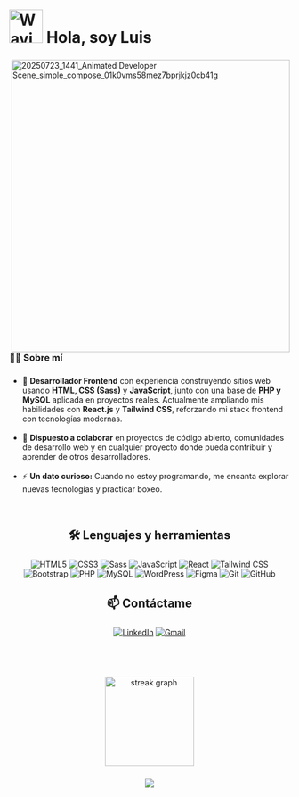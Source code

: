 <h1 align="left">
  <img src="https://raw.githubusercontent.com/Tarikul-Islam-Anik/Animated-Fluent-Emojis/master/Emojis/Hand%20gestures/Waving%20Hand%20Medium-Light%20Skin%20Tone.png" alt="Waving Hand Medium-Light Skin Tone" width="60" height="60" />
  Hola, soy Luis</h1>

###

<img align="right" width="500" height="524" alt="20250723_1441_Animated Developer Scene_simple_compose_01k0vms58mez7bprjkjz0cb41g" src="https://github.com/user-attachments/assets/16f3071d-10b6-4509-aff3-4a8abc053af0" />


###
<h3 align="left">👨‍💻  Sobre mí</h3>

###

<ul align="left">
  <li> 🎯 <b>Desarrollador Frontend</b> con experiencia construyendo sitios web usando <b>HTML, CSS (Sass)</b> y <b>JavaScript</b>, junto con una base de <b>PHP y MySQL</b> aplicada en proyectos reales.
    Actualmente ampliando mis habilidades con <b>React.js</b> y <b>Tailwind CSS</b>, reforzando mi stack frontend con tecnologías modernas. 
  </li>
  <br>
  <li> 🤝 <b>Dispuesto a colaborar</b> en proyectos de código abierto, comunidades de desarrollo web y en cualquier proyecto donde pueda contribuir y aprender de otros desarrolladores. </li>
  <br>
  <li>⚡ <b>Un dato curioso:</b> Cuando no estoy programando, me encanta explorar nuevas tecnologías y practicar boxeo. </li>
</ul>

<br>

<h2 align="center">🛠 Lenguajes y herramientas</h2>

###

<div align="center">

  ![HTML5](https://img.shields.io/badge/HTML5-E34F26?logo=html5&logoColor=white)
  ![CSS3](https://img.shields.io/badge/CSS3-1572B6?logo=css3&logoColor=white)
  ![Sass](https://img.shields.io/badge/Sass-CC6699?logo=sass&logoColor=white)
  ![JavaScript](https://img.shields.io/badge/JavaScript-F7DF1E?logo=javascript&logoColor=black)
  ![React](https://img.shields.io/badge/React-61DAFB?logo=react&logoColor=black)
  ![Tailwind CSS](https://img.shields.io/badge/Tailwind_CSS-38B2AC?logo=tailwind-css&logoColor=white)
  ![Bootstrap](https://img.shields.io/badge/Bootstrap-563D7C?logo=bootstrap&logoColor=white) 
  ![PHP](https://img.shields.io/badge/PHP-777BB4?logo=php&logoColor=white)
  ![MySQL](https://img.shields.io/badge/MySQL-4479A1?logo=mysql&logoColor=white)
  ![WordPress](https://img.shields.io/badge/WordPress-21759B?logo=wordpress&logoColor=white)
  ![Figma](https://img.shields.io/badge/Figma-F24E1E?logo=figma&logoColor=white)
  ![Git](https://img.shields.io/badge/Git-F05032?logo=git&logoColor=white)
  ![GitHub](https://img.shields.io/badge/GitHub-181717?logo=github&logoColor=white)
</div>

###

<h2 align="center">📫   Contáctame</h2>

###

<div align="center">
  
  [![LinkedIn](https://img.shields.io/badge/LinkedIn-0A66C2?logo=linkedin&logoColor=white)](https://www.linkedin.com/in/chicaiza-luis)
  [![Gmail](https://img.shields.io/badge/Gmail-D14836?logo=gmail&logoColor=white)](mailto:luis97chicaiza@gmail.com)
</div>

###

<br /> <br />

<div align="center">
  <img src="https://streak-stats.demolab.com?user=LuisChicaizaDev&locale=es&mode=daily&theme=slateorange&hide_border=false&border_radius=8&order=3" height="160" alt="streak graph"  />
<!-- <img src="https://github-readme-stats.vercel.app/api/top-langs?username=LuisChicaizaDev&locale=es&hide_title=false&layout=compact&card_width=320&langs_count=6&theme=slateorange&hide_border=false&order=2" height="160" alt="languages graph"  />  -->
</div>

###

<div align="center">
  <img src="https://visitor-badge.laobi.icu/badge?page_id=LuisChicaizaDev.LuisChicaizaDev&"  />
</div>

###
